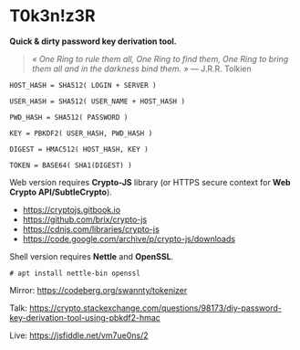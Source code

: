 # T0k3n!z3R

**Quick & dirty password key derivation tool.**

> _« One Ring to rule them all, One Ring to find them, One Ring to bring them all and in the darkness bind them. »_ — J.R.R. Tolkien


```
HOST_HASH = SHA512( LOGIN + SERVER )

USER_HASH = SHA512( USER_NAME + HOST_HASH )

PWD_HASH = SHA512( PASSWORD )

KEY = PBKDF2( USER_HASH, PWD_HASH )

DIGEST = HMAC512( HOST_HASH, KEY )

TOKEN = BASE64( SHA1(DIGEST) )
```

Web version requires **Crypto-JS** library (or HTTPS secure context for **Web Crypto API/SubtleCrypto**).

- https://cryptojs.gitbook.io
- https://github.com/brix/crypto-js
- https://cdnjs.com/libraries/crypto-js
- https://code.google.com/archive/p/crypto-js/downloads

Shell version requires **Nettle** and **OpenSSL**.

`# apt install nettle-bin openssl`

Mirror: https://codeberg.org/swannty/tokenizer

Talk: https://crypto.stackexchange.com/questions/98173/diy-password-key-derivation-tool-using-pbkdf2-hmac

Live: https://jsfiddle.net/vm7ue0ns/2
